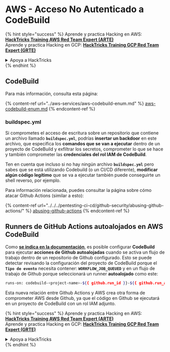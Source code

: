 # AWS - Acceso No Autenticado a CodeBuild

{% hint style="success" %}
Aprende y practica Hacking en AWS:<img src="../../../.gitbook/assets/image (1).png" alt="" data-size="line">[**HackTricks Training AWS Red Team Expert (ARTE)**](https://training.hacktricks.xyz/courses/arte)<img src="../../../.gitbook/assets/image (1).png" alt="" data-size="line">\
Aprende y practica Hacking en GCP: <img src="../../../.gitbook/assets/image (2).png" alt="" data-size="line">[**HackTricks Training GCP Red Team Expert (GRTE)**<img src="../../../.gitbook/assets/image (2).png" alt="" data-size="line">](https://training.hacktricks.xyz/courses/grte)

<details>

<summary>Apoya a HackTricks</summary>

* Revisa los [**planes de suscripción**](https://github.com/sponsors/carlospolop)!
* **Únete al** 💬 [**grupo de Discord**](https://discord.gg/hRep4RUj7f) o al [**grupo de telegram**](https://t.me/peass) o **síguenos** en **Twitter** 🐦 [**@hacktricks\_live**](https://twitter.com/hacktricks\_live)**.**
* **Comparte trucos de hacking enviando PRs a los** [**HackTricks**](https://github.com/carlospolop/hacktricks) y [**HackTricks Cloud**](https://github.com/carlospolop/hacktricks-cloud) repositorios de github.

</details>
{% endhint %}

## CodeBuild

Para más información, consulta esta página:

{% content-ref url="../aws-services/aws-codebuild-enum.md" %}
[aws-codebuild-enum.md](../aws-services/aws-codebuild-enum.md)
{% endcontent-ref %}

### buildspec.yml

Si comprometes el acceso de escritura sobre un repositorio que contiene un archivo llamado **`buildspec.yml`**, podrías **insertar un backdoor** en este archivo, que especifica los **comandos que se van a ejecutar** dentro de un proyecto de CodeBuild y exfiltrar los secretos, comprometer lo que se hace y también comprometer las **credenciales del rol IAM de CodeBuild**.

Ten en cuenta que incluso si no hay ningún archivo **`buildspec.yml`** pero sabes que se está utilizando Codebuild (o un CI/CD diferente), **modificar algún código legítimo** que se va a ejecutar también puede conseguirte un shell reverso, por ejemplo.

Para información relacionada, puedes consultar la página sobre cómo atacar Github Actions (similar a esto):

{% content-ref url="../../../pentesting-ci-cd/github-security/abusing-github-actions/" %}
[abusing-github-actions](../../../pentesting-ci-cd/github-security/abusing-github-actions/)
{% endcontent-ref %}

## Runners de GitHub Actions autoalojados en AWS CodeBuild <a href="#action-runner" id="action-runner"></a>

Como [**se indica en la documentación**](https://docs.aws.amazon.com/codebuild/latest/userguide/action-runner.html), es posible configurar **CodeBuild** para ejecutar **acciones de Github autoalojadas** cuando se activa un flujo de trabajo dentro de un repositorio de Github configurado. Esto se puede detectar revisando la configuración del proyecto de CodeBuild porque el **`Tipo de evento`** necesita contener: **`WORKFLOW_JOB_QUEUED`** y en un flujo de trabajo de Github porque seleccionará un runner **autoalojado** como este:
```bash
runs-on: codebuild-<project-name>-${{ github.run_id }}-${{ github.run_attempt }}
```
Esta nueva relación entre Github Actions y AWS crea otra forma de comprometer AWS desde Github, ya que el código en Github se ejecutará en un proyecto de CodeBuild con un rol IAM adjunto.

{% hint style="success" %}
Aprende y practica Hacking en AWS:<img src="../../../.gitbook/assets/image (1).png" alt="" data-size="line">[**HackTricks Training AWS Red Team Expert (ARTE)**](https://training.hacktricks.xyz/courses/arte)<img src="../../../.gitbook/assets/image (1).png" alt="" data-size="line">\
Aprende y practica Hacking en GCP: <img src="../../../.gitbook/assets/image (2).png" alt="" data-size="line">[**HackTricks Training GCP Red Team Expert (GRTE)**<img src="../../../.gitbook/assets/image (2).png" alt="" data-size="line">](https://training.hacktricks.xyz/courses/grte)

<details>

<summary>Apoya a HackTricks</summary>

* Revisa los [**planes de suscripción**](https://github.com/sponsors/carlospolop)!
* **Únete al** 💬 [**grupo de Discord**](https://discord.gg/hRep4RUj7f) o al [**grupo de telegram**](https://t.me/peass) o **síguenos** en **Twitter** 🐦 [**@hacktricks\_live**](https://twitter.com/hacktricks\_live)**.**
* **Comparte trucos de hacking enviando PRs a los** [**HackTricks**](https://github.com/carlospolop/hacktricks) y [**HackTricks Cloud**](https://github.com/carlospolop/hacktricks-cloud) repositorios de github.

</details>
{% endhint %}
